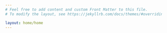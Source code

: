 ```yaml
---
# Feel free to add content and custom Front Matter to this file.
# To modify the layout, see https://jekyllrb.com/docs/themes/#overriding-theme-defaults

layout: home/home
---
```

